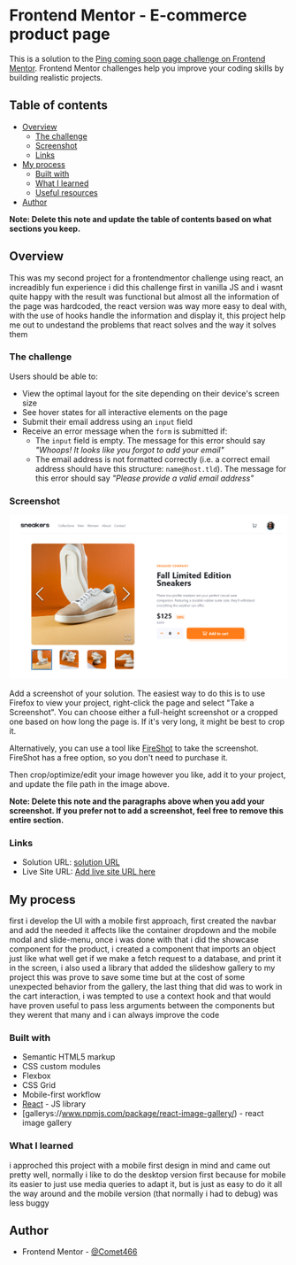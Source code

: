 # Frontend Mentor - E-commerce product page

This is a solution to the [Ping coming soon page challenge on Frontend Mentor](https://www.frontendmentor.io/challenges/ping-single-column-coming-soon-page-5cadd051fec04111f7b848da). Frontend Mentor challenges help you improve your coding skills by building realistic projects. 

## Table of contents

- [Overview](#overview)
  - [The challenge](#the-challenge)
  - [Screenshot](#screenshot)
  - [Links](#links)
- [My process](#my-process)
  - [Built with](#built-with)
  - [What I learned](#what-i-learned)
  - [Useful resources](#useful-resources)
- [Author](#author)


**Note: Delete this note and update the table of contents based on what sections you keep.**

## Overview
  This was my second project for a frontendmentor challenge using react, an increadibly fun experience i did this challenge first in vanilla JS and i wasnt quite happy with the
  result was functional but almost all the information of the page was hardcoded, the react version was way more easy to deal with, with the use of hooks handle the information 
  and display it, this project help me out to undestand the problems that react solves and the way it solves them 

### The challenge

Users should be able to:

- View the optimal layout for the site depending on their device's screen size
- See hover states for all interactive elements on the page
- Submit their email address using an `input` field
- Receive an error message when the `form` is submitted if:
	- The `input` field is empty. The message for this error should say *"Whoops! It looks like you forgot to add your email"*
	- The email address is not formatted correctly (i.e. a correct email address should have this structure: `name@host.tld`). The message for this error should say *"Please provide a valid email address"*

### Screenshot

![](./Screenshot.png)

Add a screenshot of your solution. The easiest way to do this is to use Firefox to view your project, right-click the page and select "Take a Screenshot". You can choose either a full-height screenshot or a cropped one based on how long the page is. If it's very long, it might be best to crop it.

Alternatively, you can use a tool like [FireShot](https://getfireshot.com/) to take the screenshot. FireShot has a free option, so you don't need to purchase it. 

Then crop/optimize/edit your image however you like, add it to your project, and update the file path in the image above.

**Note: Delete this note and the paragraphs above when you add your screenshot. If you prefer not to add a screenshot, feel free to remove this entire section.**

### Links

- Solution URL: [solution URL ](https://github.com/Silkiercomet/react-ecommerce-product-component)
- Live Site URL: [Add live site URL here](https://silkiercomet.github.io/react-ecommerce-product-component/)

## My process

first i develop the UI with a mobile first approach, first created the navbar and add the needed it affects like the container dropdown and the mobile modal and slide-menu,
once i was done with that i did the showcase component for the product, i created a component that imports an object just like what well get if we make a fetch request to a
database, and print it in the screen, i also used a library that added the slideshow gallery to my project this was prove to save some time but at the cost of some unexpected
behavior from the gallery, the last thing that did was to work in the cart interaction, i was tempted to use a context hook and that would have proven useful to pass less
arguments between the components but they werent that many and i can always improve the code


### Built with

- Semantic HTML5 markup
- CSS custom modules
- Flexbox
- CSS Grid
- Mobile-first workflow
- [React](https://reactjs.org/) - JS library
- [gallerys://www.npmjs.com/package/react-image-gallery/) - react image gallery



### What I learned

i approched this project with a mobile first design in mind and came out pretty well, normally i like to do the desktop version first because for mobile its easier to just
use media queries to adapt it, but is just as easy to do it all the way around and the mobile version (that normally i had to debug) was less buggy


## Author
- Frontend Mentor - [@Comet466](https://www.frontendmentor.io/profile/Comet466)

